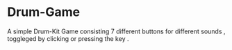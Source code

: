 # Drum-Game
A simple Drum-Kit Game consisting 7 different buttons for different sounds , toggleged by clicking or pressing the key .
